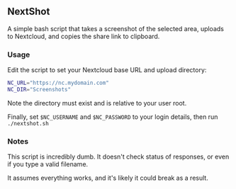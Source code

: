 ## NextShot

A simple bash script that takes a screenshot of the selected area, uploads to Nextcloud, and copies the share link to clipboard.

### Usage

Edit the script to set your Nextcloud base URL and upload directory:

```bash
NC_URL="https://nc.mydomain.com"
NC_DIR="Screenshots"
```
Note the directory must exist and is relative to your user root.

Finally, set `$NC_USERNAME` and `$NC_PASSWORD` to your login details, then run `./nextshot.sh`

### Notes

This script is incredibly dumb. It doesn't check status of responses, or even if you type a valid filename.

It assumes everything works, and it's likely it could break as a result.
